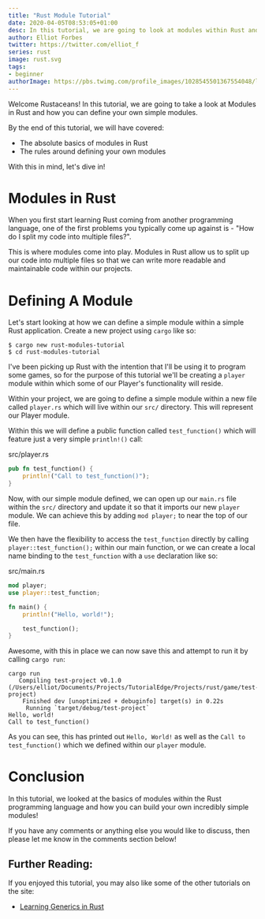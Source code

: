 ```yaml
---
title: "Rust Module Tutorial"
date: 2020-04-05T08:53:05+01:00
desc: In this tutorial, we are going to look at modules within Rust and how you can define and import your own simple modules!
author: Elliot Forbes
twitter: https://twitter.com/elliot_f
series: rust
image: rust.svg
tags:
- beginner
authorImage: https://pbs.twimg.com/profile_images/1028545501367554048/lzr43cQv_400x400.jpg
---
```


Welcome Rustaceans! In this tutorial, we are going to take a look at Modules in Rust and how you can define your own simple modules.

By the end of this tutorial, we will have covered:

* The absolute basics of modules in Rust
* The rules around defining your own modules

With this in mind, let's dive in!

# Modules in Rust

When you first start learning Rust coming from another programming language, one of the first problems you typically come up against is - "How do I split my code into multiple files?".

This is where modules come into play. Modules in Rust allow us to split up our code into multiple files so that we can write more readable and maintainable code within our projects.

# Defining A Module

Let's start looking at how we can define a simple module within a simple Rust application. Create a new project using `cargo` like so:

```output
$ cargo new rust-modules-tutorial
$ cd rust-modules-tutorial
```

I've been picking up Rust with the intention that I'll be using it to program some games, so for the purpose of this tutorial we'll be creating a `player` module within which some of our Player's functionality will reside.

Within your project, we are going to define a simple module within a new file called `player.rs` which will live within our `src/` directory. This will represent our Player module.

Within this we will define a public function called `test_function()` which will feature just a very simple `println!()` call:

<div class="filename"> src/player.rs </div>

```rust
pub fn test_function() {
    println!("Call to test_function()");
}
```

Now, with our simple module defined, we can open up our `main.rs` file within the `src/` directory and update it so that it imports our new `player` module. We can achieve this by adding `mod player;` to near the top of our file.

We then have the flexibility to access the `test_function` directly by calling `player::test_function();` within our main function, or we can create a local name binding to the `test_function` with a `use` declaration like so:

<div class="filename"> src/main.rs </div>

```rust
mod player;
use player::test_function;

fn main() {
    println!("Hello, world!");

    test_function();
}
```

Awesome, with this in place we can now save this and attempt to run it by calling `cargo run`:

```output
cargo run
   Compiling test-project v0.1.0 (/Users/elliot/Documents/Projects/TutorialEdge/Projects/rust/game/test-project)
    Finished dev [unoptimized + debuginfo] target(s) in 0.22s
     Running `target/debug/test-project`
Hello, world!
Call to test_function()
```

As you can see, this has printed out `Hello, World!` as well as the `Call to test_function()` which we defined within our `player` module. 

<!-- TODO: Add section on module paths -->

# Conclusion

In this tutorial, we looked at the basics of modules within the Rust programming language and how you can build your own incredibly simple modules!

If you have any comments or anything else you would like to discuss, then please let me know in the comments section below!

## Further Reading:

If you enjoyed this tutorial, you may also like some of the other tutorials on the site:

* [Learning Generics in Rust](/rust/learning-generics-in-rust/)